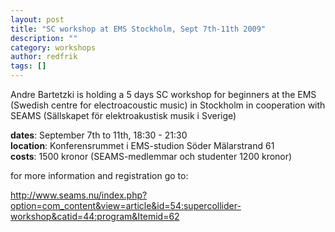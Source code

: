 ```yaml
---
layout: post
title: "SC workshop at EMS Stockholm, Sept 7th-11th 2009"
description: ""
category: workshops
author: redfrik
tags: []
---
```

<p>Andre Bartetzki is holding a 5 days SC workshop for beginners at the EMS (Swedish centre for electroacoustic music) in Stockholm in cooperation with SEAMS (Sällskapet för elektroakustisk musik i Sverige)</p>
<p><strong>dates</strong>: September 7th to 11th, 18:30 - 21:30<br />
<strong>location</strong>: Konferensrummet i EMS-studion Söder Mälarstrand 61<br />
<strong>costs</strong>: 1500 kronor (SEAMS-medlemmar och studenter 1200 kronor)</p>
<p>for more information and registration go to:</p>

http://www.seams.nu/index.php?option=com_content&view=article&id=54:supercollider-workshop&catid=44:program&Itemid=62
